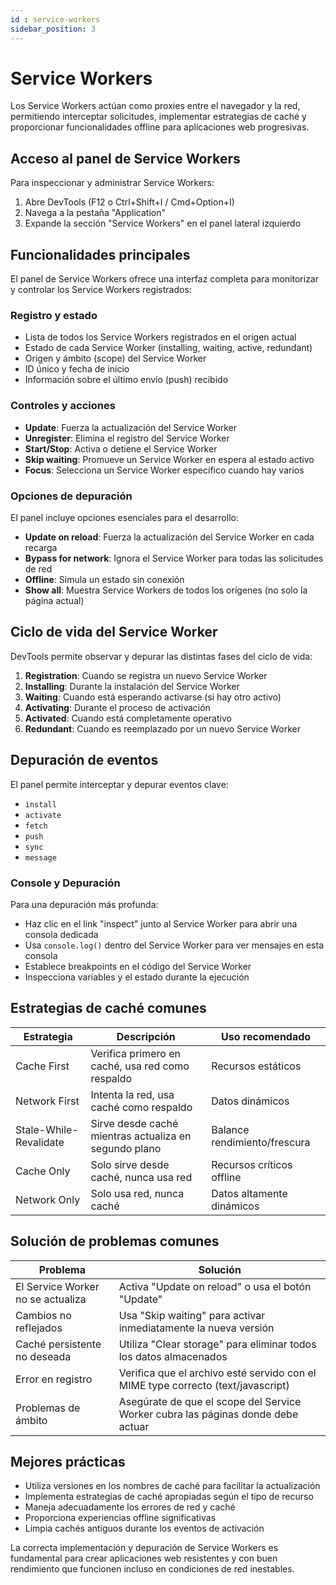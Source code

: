 ```yaml
---
id : service-workers
sidebar_position: 3
---
```


# Service Workers

Los Service Workers actúan como proxies entre el navegador y la red, permitiendo interceptar solicitudes, implementar estrategias de caché y proporcionar funcionalidades offline para aplicaciones web progresivas.

## Acceso al panel de Service Workers

Para inspeccionar y administrar Service Workers:

1. Abre DevTools (F12 o Ctrl+Shift+I / Cmd+Option+I)
2. Navega a la pestaña "Application"
3. Expande la sección "Service Workers" en el panel lateral izquierdo

## Funcionalidades principales

El panel de Service Workers ofrece una interfaz completa para monitorizar y controlar los Service Workers registrados:

### Registro y estado

- Lista de todos los Service Workers registrados en el origen actual
- Estado de cada Service Worker (installing, waiting, active, redundant)
- Origen y ámbito (scope) del Service Worker
- ID único y fecha de inicio
- Información sobre el último envío (push) recibido

### Controles y acciones

- **Update**: Fuerza la actualización del Service Worker
- **Unregister**: Elimina el registro del Service Worker
- **Start/Stop**: Activa o detiene el Service Worker
- **Skip waiting**: Promueve un Service Worker en espera al estado activo
- **Focus**: Selecciona un Service Worker específico cuando hay varios

### Opciones de depuración

El panel incluye opciones esenciales para el desarrollo:

- **Update on reload**: Fuerza la actualización del Service Worker en cada recarga
- **Bypass for network**: Ignora el Service Worker para todas las solicitudes de red
- **Offline**: Simula un estado sin conexión
- **Show all**: Muestra Service Workers de todos los orígenes (no solo la página actual)

## Ciclo de vida del Service Worker

DevTools permite observar y depurar las distintas fases del ciclo de vida:

1. **Registration**: Cuando se registra un nuevo Service Worker
2. **Installing**: Durante la instalación del Service Worker
3. **Waiting**: Cuando está esperando activarse (si hay otro activo)
4. **Activating**: Durante el proceso de activación
5. **Activated**: Cuando está completamente operativo
6. **Redundant**: Cuando es reemplazado por un nuevo Service Worker

## Depuración de eventos

El panel permite interceptar y depurar eventos clave:

- `install`
- `activate`
- `fetch`
- `push`
- `sync`
- `message`

### Console y Depuración

Para una depuración más profunda:

- Haz clic en el link "inspect" junto al Service Worker para abrir una consola dedicada
- Usa `console.log()` dentro del Service Worker para ver mensajes en esta consola
- Establece breakpoints en el código del Service Worker
- Inspecciona variables y el estado durante la ejecución

## Estrategias de caché comunes

| Estrategia | Descripción | Uso recomendado |
|------------|-------------|-----------------|
| Cache First | Verifica primero en caché, usa red como respaldo | Recursos estáticos |
| Network First | Intenta la red, usa caché como respaldo | Datos dinámicos |
| Stale-While-Revalidate | Sirve desde caché mientras actualiza en segundo plano | Balance rendimiento/frescura |
| Cache Only | Solo sirve desde caché, nunca usa red | Recursos críticos offline |
| Network Only | Solo usa red, nunca caché | Datos altamente dinámicos |

## Solución de problemas comunes

| Problema | Solución |
|----------|----------|
| El Service Worker no se actualiza | Activa "Update on reload" o usa el botón "Update" |
| Cambios no reflejados | Usa "Skip waiting" para activar inmediatamente la nueva versión |
| Caché persistente no deseada | Utiliza "Clear storage" para eliminar todos los datos almacenados |
| Error en registro | Verifica que el archivo esté servido con el MIME type correcto (text/javascript) |
| Problemas de ámbito | Asegúrate de que el scope del Service Worker cubra las páginas donde debe actuar |

## Mejores prácticas

- Utiliza versiones en los nombres de caché para facilitar la actualización
- Implementa estrategias de caché apropiadas según el tipo de recurso
- Maneja adecuadamente los errores de red y caché
- Proporciona experiencias offline significativas
- Limpia cachés antiguos durante los eventos de activación

La correcta implementación y depuración de Service Workers es fundamental para crear aplicaciones web resistentes y con buen rendimiento que funcionen incluso en condiciones de red inestables.